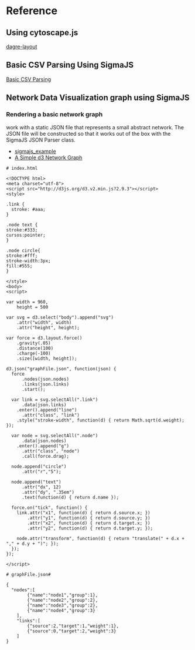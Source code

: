 # Reference

## Using cytoscape.js
[dagre-layout](http://js.cytoscape.org/demos/dagre-layout/)  

## Basic CSV Parsing Using SigmaJS

[Basic CSV Parsing](http://bl.ocks.org/enjalot/1525346)

##  Network Data Visualization graph using SigmaJS

### Rendering a basic network graph
 work with a static JSON file that represents a small abstract network. The JSON file will be constructed so that it works out of the box with the SigmaJS JSON Parser class.
- [sigmajs_example](http://www.tweetegy.com/2014/07/network-data-visualization-graph-using-sigmajs/)  
- [A Simple d3 Network Graph](http://bl.ocks.org/jose187/4733747)

```code
# index.html

<!DOCTYPE html>
<meta charset="utf-8">
<script src="http://d3js.org/d3.v2.min.js?2.9.3"></script>
<style>

.link {
  stroke: #aaa;
}

.node text {
stroke:#333;
cursos:pointer;
}

.node circle{
stroke:#fff;
stroke-width:3px;
fill:#555;
}

</style>
<body>
<script>

var width = 960,
    height = 500

var svg = d3.select("body").append("svg")
    .attr("width", width)
    .attr("height", height);

var force = d3.layout.force()
    .gravity(.05)
    .distance(100)
    .charge(-100)
    .size([width, height]);

d3.json("graphFile.json", function(json) {
  force
      .nodes(json.nodes)
      .links(json.links)
      .start();

  var link = svg.selectAll(".link")
      .data(json.links)
    .enter().append("line")
      .attr("class", "link")
    .style("stroke-width", function(d) { return Math.sqrt(d.weight); });

  var node = svg.selectAll(".node")
      .data(json.nodes)
    .enter().append("g")
      .attr("class", "node")
      .call(force.drag);

  node.append("circle")
      .attr("r","5");

  node.append("text")
      .attr("dx", 12)
      .attr("dy", ".35em")
      .text(function(d) { return d.name });

  force.on("tick", function() {
    link.attr("x1", function(d) { return d.source.x; })
        .attr("y1", function(d) { return d.source.y; })
        .attr("x2", function(d) { return d.target.x; })
        .attr("y2", function(d) { return d.target.y; });

    node.attr("transform", function(d) { return "translate(" + d.x + "," + d.y + ")"; });
  });
});

</script>

# graphFile.json#

{
  "nodes":[
		{"name":"node1","group":1},
		{"name":"node2","group":2},
		{"name":"node3","group":2},
		{"name":"node4","group":3}
	],
	"links":[
		{"source":2,"target":1,"weight":1},
		{"source":0,"target":2,"weight":3}
	]
}
```
